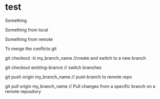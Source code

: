 # test

Something

Something from local

Something from remote

To merge the conflicts
git

git checkout -b my_branch_name //create and switch to a new branch

git checkout existing-brance // switch branches

git push origin my_branch_name // push branch to remote repo

git pull origin my_branch_name // Pull changes from a specific branch on a remote repository
